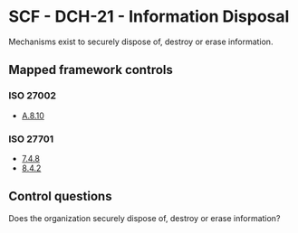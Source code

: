 # SCF - DCH-21 - Information Disposal
Mechanisms exist to securely dispose of, destroy or erase information.
## Mapped framework controls
### ISO 27002
- [A.8.10](../iso27002/a-8.md#a810)
  
### ISO 27701
- [7.4.8](../iso27701/748.md)
- [8.4.2](../iso27701/842.md)
  
## Control questions
Does the organization securely dispose of, destroy or erase information?
  